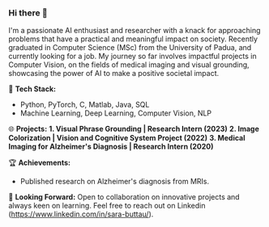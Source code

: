 ### Hi there 👋

I'm a passionate AI enthusiast and researcher with a knack for approaching problems that have a practical and meaningful impact on society. Recently graduated in Computer Science (MSc) from the University of Padua, and currently looking for a job. My journey so far involves impactful projects in Computer Vision, on the fields of medical imaging and visual grounding, showcasing the power of AI to make a positive societal impact. 

🚀 **Tech Stack:**
- Python, PyTorch, C, Matlab, Java, SQL 
- Machine Learning, Deep Learning, Computer Vision, NLP

🌐 **Projects:**
**1. Visual Phrase Grounding | Research Intern (2023)** 
**2. Image Colorization | Vision and Cognitive System Project (2022)**
**3. Medical Imaging for Alzheimer's Diagnosis | Research Intern (2020)**

🏆 **Achievements:**
- Published research on Alzheimer's diagnosis from MRIs.

🎯 **Looking Forward:**
Open to collaboration on innovative projects and always keen on learning. Feel free to reach out on Linkedin (https://www.linkedin.com/in/sara-buttau/).

